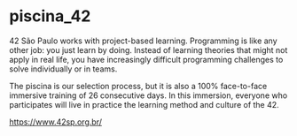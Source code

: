 # piscina_42
42 São Paulo works with project-based learning. Programming is like any other job: you just learn by doing. Instead of learning theories that might not apply in real life, you have increasingly difficult programming challenges to solve individually or in teams.

The piscina is our selection process, but it is also a 100% face-to-face immersive training of 26 consecutive days. In this immersion, everyone who participates will live in practice the learning method and culture of the 42.

https://www.42sp.org.br/
